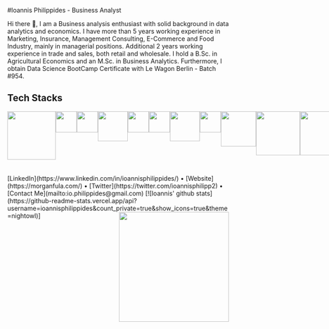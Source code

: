 #Ioannis Philippides - Business Analyst

Hi there 👋,
I am a Business analysis enthusiast with solid background in data analytics and economics. I have more than 5 years working experience in Marketing, Insurance, Management Consulting, E-Commerce and Food Industry, mainly in managerial positions. Additional 2 years working experience in trade and sales, both retail and wholesale. I hold a B.Sc. in Agricultural Economics and an M.Sc. in Business Analytics. Furthermore, I obtain Data Science BootCamp Certificate with Le Wagon Berlin - Batch #954.

## Tech Stacks
<div style="text-align:center; display:flex;">
<img src="http://www.devine.nz/images/800/400/power-bi-logo.png?h=435ccaca" width="110"/>
<img src="https://s3.dualstack.us-east-2.amazonaws.com/pythondotorg-assets/media/community/logos/python-logo-only.png" width="48"/>
<img src="http://www.igfasouza.com/blog/wp-content/uploads/2018/03/jupyter-624x723.png" width="48"/>
<img src="https://www.8bitavenue.com/wp-content/uploads/2017/11/scikit-learn.png" width="68"/>
<img src="https://sphweb.bumc.bu.edu/otlt/MPH-Modules/BS/R/R1_GettingStarted/R-logo.png" width="48"/>
<img src="https://codingthesmartway.com/wp-content/uploads/2019/04/logo_tensorflow-1680x1797.png" width="48"/>
<img src="https://www.pythonatrix.com/wp-content/uploads/2020/03/sql-logo-with-database.png" width="68"/>
<img src="https://pluspng.com/img-png/google-cloud-logo-png-library-of-google-cloud-logo-picture-royalty-free-stock-png-files-960x960.png" width="48"/>
<img src="https://1000marcas.net/wp-content/uploads/2020/02/Docker-Logo.png" width="80"/>
<img src="https://www.freecodecamp.org/news/content/images/2020/07/pandas-logo.png" width="100"/>
<img src="https://miro.medium.com/max/780/1*dqiYC6CSouYCwg3ESYsP2w.png" width="100"/>
<img src="https://miro.medium.com/max/914/1*KxW0S6_4v0FXmRvPUJwzMA.png" width="90"/>
<img src="https://cdn.iconscout.com/icon/free/png-512/heroku-5-569467.png" width="48"/>
<img src="https://miro.medium.com/max/3200/1*8i6raEmyewy9GpI47nU1ew.png" width="100"/>
<img src="https://user-images.githubusercontent.com/315810/92255284-156f1180-eea0-11ea-9d2d-be8262670e8c.png" width="70"/>
<img src="https://facebookresearch.github.io/hiplot/_images/streamlit_logo.png" width="48"/>
<img src="https://rosenfeldmedia.com/eux2016/wp-content/uploads/sites/3/2015/02/salesforce-logo-01.png" width="60"/>
<img src="https://dbdb.io/media/logos/bigquery.png" width="48"/>
<img src="https://www.calltrackingmetrics.com/wp-content/uploads/2019/03/logo_google-data-studio_3.png" width="90"/>
<img src="https://blog.ippon.fr/content/images/2020/10/d72f41d6eb099a8fa0ef2791ad2b18a7.png" width="80"/>
<img src="https://blog.sqlbackupandftp.com/wp-content/uploads/2015/01/mysql-logo_2800x2800_pixels1.png" width="60"/>
</div>
<br/>
<br/>
[LinkedIn](https://www.linkedin.com/in/ioannisphilippides/) • [Website](https://morganfula.com/) • [Twitter](https://twitter.com/ioannisphilipp2) • [Contact Me](mailto:io.philippides@gmail.com)
[![Ioannis' github stats](https://github-readme-stats.vercel.app/api?username=ioannisphilippides&count_private=true&show_icons=true&theme=nightowl)]
<img align="right" width="250" src="https://res.cloudinary.com/dlw3ahzso/image/upload/v1663226838/d7c9f14bc022bd9f313c4e8bb694e22d9e1beb27a6dcc0abcd9d38adee4d9eb5.0_nlqzfy.gif">


